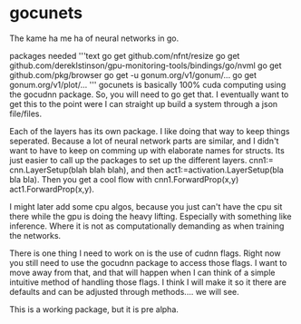 # gocunets


The kame ha me ha of neural networks in go.

packages needed
'''text
go get github.com/nfnt/resize
go get github.com/dereklstinson/gpu-monitoring-tools/bindings/go/nvml
go get github.com/pkg/browser
go get -u gonum.org/v1/gonum/...
go get gonum.org/v1/plot/...
'''
gocunets is basically 100% cuda computing using the gocudnn package.  So, you will need to go get that. I eventually want to get this to the point were I can straight up build a system through a json file/files.  

Each of the layers has its own package.  I like doing that way to keep things seperated. Because a lot of neural network parts are similar, and I didn't want to have to keep on comming up with elaborate names for structs.  Its just easier to call up the packages to set up the different layers. cnn1:= cnn.LayerSetup(blah blah blah), and then act1:=activation.LayerSetup(bla bla bla). Then you get a cool flow with cnn1.ForwardProp(x,y) act1.ForwardProp(x,y).

I might later add some cpu algos, because you just can't have the cpu sit there while the gpu is doing the heavy lifting.  Especially with something like inference. Where it is not as computationally demanding as when training the networks.  

There is one thing I need to work on is the use of cudnn flags.  Right now you still need to use the gocudnn package to access those flags.  I want to move away from that, and that will happen when I can think of a simple intuitive method of handling those flags. I think I will make it so it there are defaults and can be adjusted through methods.... we will see.



This is a working package, but it is pre alpha. 

